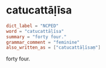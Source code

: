 # catucattāḷīsa

``` toml
dict_label = "NCPED"
word = "catucattāḷīsa"
summary = "forty four."
grammar_comment = "feminine"
also_written_as = ["catucattāḷīsaṃ"]
```

forty four.

